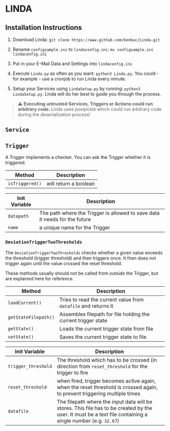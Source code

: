 # LINDA

## Installation Instructions

1. Download Linda: `git clone https://www.github.com/benbuc/Linda.git`

2. Rename `configsample.ini` to `lindaconfig.ini`: `mv configsample.ini lindaconfig.ini`

3. Put in your E-Mail Data and Settings into `lindaconfig.ini`
4. Execute `Linda.py` as often as you want: `python3 Linda.py`. You could - for example - use a cronjob to run Linda every minute.

5. Setup your Services using `LindaSetup.py` by running: `python3 LindaSetup.py`. Linda will do her best to guide you through the process.

> :warning: **Executing untrusted Services, Triggers or Actions could run arbitrary code**: Linda uses jsonpickle which could run arbitrary code during the deserialization process!

## `Service`

## `Trigger`
A Trigger implements a checker. You can ask the Trigger whether it is triggered.


| Method          | Description                              |
|-----------------|------------------------------------------|
| `isTriggered()` | will return a boolean                    |

| Init Variable   | Description                              |
|-----------------|----------------------------------------- |
| `datapath` | The path where the Trigger is allowed to save data it needs for the future |
| `name`          | a unique name for the Trigger            |

### `DeviationTriggerTwoThresholds`
The `DeviationTriggerTwoThresholds` checks whether a given value exceeds the threshold (trigger threshold) and then triggers once. It then does not trigger again until the value crossed the reset threshold.

These methods usually should not be called from outside the Trigger, but are explained here for reference.

| Method          | Description                              |
|-----------------|------------------------------------------|
| `loadCurrent()` | Tries to read the current value from `datafile` and returns it
| `getStateFilepath()` | Assembles filepath for file holding the current trigger state
| `getState()`    | Loads the current trigger state from file |
| `setState()`    | Saves the current trigger state to file |

| Init Variable   | Description                              |
|-----------------|------------------------------------------|
| `trigger_threshold` | The threshold which has to be crossed (in direction from `reset_threshold` for the trigger to fire |
| `reset_threshold` | when fired, trigger becomes active again, when the reset threshold is crossed again, to prevent triggering multiple times |
| `datafile`      | The filepath where the input data will be stores. This file has to be created by the user. It must be a text file containing a single number (e.g. `32.67`)